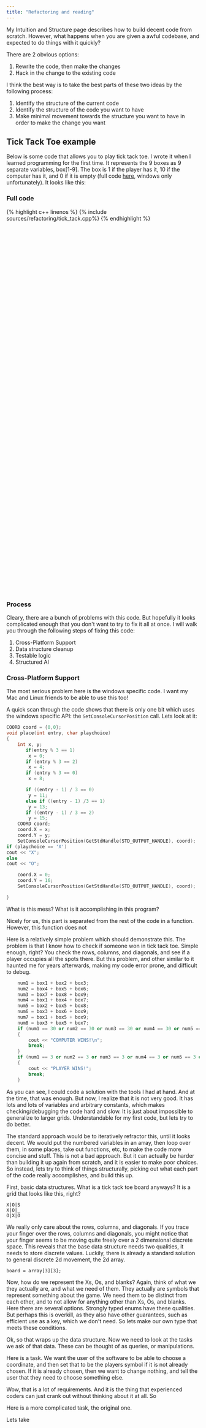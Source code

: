```yaml
---
title: "Refactoring and reading"
---
```


My Intuition and Structure page describes how to build decent code from scratch. However, what happens when you are given a awful codebase, and expected to do things with it quickly?

There are 2 obvious options:

1. Rewrite the code, then make the changes
2. Hack in the change to the existing code

I think the best way is to take the best parts of these two ideas by the following process:

1. Identify the structure of the current code
2. Identify the structure of the code you want to have
3. Make minimal movement towards the structure you want to have in order to make the change you want

## Tick Tack Toe example

Below is some code that allows you to play tick tack toe. I wrote it when I learned programming for the first time. It represents the 9 boxes as 9 separate variables, box[1-9]. The box is 1 if the player has it, 10 if the computer has it, and 0 if it is empty (full code [here](https://gist.github.com/weepingwillowben/8786b84688936e206408d71ae040c18e), windows only unfortunately). It looks like this:

### Full code

<div style="height: 1000px; overflow-y: auto;" >
{% highlight c++ linenos %}
{% include sources/refactoring/tick_tack.cpp%}
{% endhighlight %}
</div>

### Process

Cleary, there are a bunch of problems with this code. But hopefully it looks complicated enough that you don't want to try to fix it all at once. I will walk you through the following steps of fixing this code:

1. Cross-Platform Support
2. Data structure cleanup
3. Testable logic
4. Structured AI

### Cross-Platform Support

The most serious problem here is the windows specific code. I want my Mac and Linux friends to be able to use this too!

A quick scan through the code shows that there is only one bit which uses the windows specific API: the `SetConsoleCursorPosition` call. Lets look at it:

```c++
COORD coord = {0,0};
void place(int entry, char playchoice)
{
    int x, y;
       if(entry % 3 == 1)
        x = 0;
       if (entry % 3 == 2)
        x = 4;
       if (entry % 3 == 0)
        x = 8;

       if ((entry - 1) / 3 == 0)
        y = 11;
       else if ((entry - 1) /3 == 1)
        y = 13;
       if ((entry - 1) / 3 == 2)
        y = 15;
    COORD coord;
    coord.X = x;
    coord.Y = y;
    SetConsoleCursorPosition(GetStdHandle(STD_OUTPUT_HANDLE), coord);
if (playchoice == 'X')
cout << "X";
else
cout << "O";

    coord.X = 0;
    coord.Y = 16;
    SetConsoleCursorPosition(GetStdHandle(STD_OUTPUT_HANDLE), coord);

}
```

What is this mess? What is it accomplishing in this program?

Nicely for us, this part is separated from the rest of the code in a function. However, this function does not


Here is a relatively simple problem which should demonstrate this. The problem is that I know how to check if someone won in tick tack toe. Simple enough, right? You check the rows, columns, and diagonals, and see if a player occupies all the spots there. But this problem, and other similar to it haunted me for years afterwards, making my code error prone, and difficult to debug.



```c++
    num1 = box1 + box2 + box3;
    num2 = box4 + box5 + box6;
    num3 = box7 + box8 + box9;
    num4 = box1 + box4 + box7;
    num5 = box2 + box5 + box8;
    num6 = box3 + box6 + box9;
    num7 = box1 + box5 + box9;
    num8 = box3 + box5 + box7;
    if (num1 == 30 or num2 == 30 or num3 == 30 or num4 == 30 or num5 == 30 or num6 == 30 or num7 == 30 or num8 == 30)
    {
        cout << "COMPUTER WINS!\n";
        break;
    }
    if (num1 == 3 or num2 == 3 or num3 == 3 or num4 == 3 or num5 == 3 or num6 == 3 or num7 == 3 or num8 == 3)
    {
        cout << "PLAYER WINS!";
        break;
    }
```

As you can see, I could code a solution with the tools I had at hand. And at the time, that was enough. But now, I realize that it is not very good. It has lots and lots of variables and arbitrary constants, which makes checking/debugging the code hard and slow. It is just about impossible to generalize to larger grids. Understandable for my first code, but lets try to do better.

The standard approach would be to iteratively refractor this, until it looks decent. We would put the numbered variables in an array, then loop over them, in some places, take out functions, etc, to make the code more concise and stuff. This is not a bad approach. But it can actually be harder than building it up again from scratch, and it is easier to make poor choices. So instead, lets try to think of things structurally, picking out what each part of the code really accomplishes, and build this up.

First, basic data structures. What is a tick tack toe board anyways? It is a grid that looks like this, right?

    X|O|S
    X|O|_
    O|X|O

We really only care about the rows, columns, and diagonals. If you trace your finger over the rows, columns and diagonals, you might notice that your finger seems to be moving quite freely over a 2 dimensional discrete space. This reveals that the base data structure needs two qualities, it needs to store discrete values. Luckily, there is already a standard solution to general discrete 2d movement, the 2d array.

    board = array[3][3];

Now, how do we represent the Xs, Os, and blanks? Again, think of what we they actually are, and what we need of them. They actually are symbols that represent something about the game. We need them to be distinct from each other, and to not allow for anything other than Xs, Os, and blanks. Here there are several options. Strongly typed enums have these qualities. But perhaps this is overkill, as they also have other guarantees, such as efficient use as a key, which we don't need. So lets make our own type that meets these conditions.



Ok, so that wraps up the data structure. Now we need to look at the tasks we ask of that data. These can be thought of as queries, or manipulations.

Here is a task. We want the user of the software to be able to choose a coordinate, and then set that to be the players symbol if it is not already chosen. If it is already chosen, then we want to change nothing, and tell the user that they need to choose something else.

Wow, that is a lot of requirements. And it is the thing that experienced coders can just crank out without thinking about it at all. So

Here is a more complicated task, the original one.

Lets take
